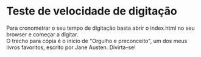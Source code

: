 # Teste de velocidade de digitação

Para cronometrar o seu tempo de digitação basta abrir o index.html no seu browser e começar a digitar. <br>
O trecho para cópia é o início de "Orgulho e preconceito", um dos meus livros favoritos, escrito por Jane Austen. 
Divirta-se!
